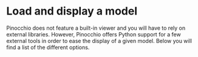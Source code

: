 # Load and display a model

Pinocchio does not feature a built-in viewer and you will have to rely on external libraries.
However, Pinocchio offers Python support for a few external tools in order to ease the display of a given model.
Below you will find a list of the different options.


